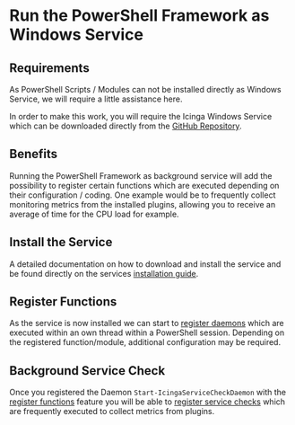 Run the PowerShell Framework as Windows Service
===

Requirements
---

As PowerShell Scripts / Modules can not be installed directly as Windows Service, we will require a little assistance here.

In order to make this work, you will require the Icinga Windows Service which can be downloaded directly from the [GitHub Repository](https://github.com/Icinga/icinga-powershell-service).

Benefits
---

Running the PowerShell Framework as background service will add the possibility to register certain functions which are executed depending on their configuration / coding. One example would be to frequently collect monitoring metrics from the installed plugins, allowing you to receive an average of time for the CPU load for example.

Install the Service
---

A detailed documentation on how to download and install the service and be found directly on the services [installation guide](https://icinga.com/docs/windows/latest/service/doc/02-Installation/).

Register Functions
---

As the service is now installed we can start to [register daemons](02-Register-Daemons.md) which are executed within an own thread within a PowerShell session. Depending on the registered function/module, additional configuration may be required.

Background Service Check
---

Once you registered the Daemon `Start-IcingaServiceCheckDaemon` with the [register functions](02-Register-Daemons.md) feature you will be able to [register service checks](10-Register-Service-Checks.md) which are frequently executed to collect metrics from plugins.
